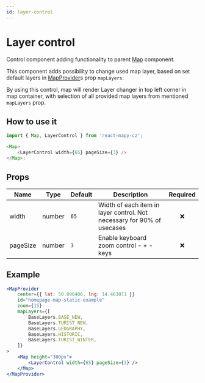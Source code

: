 ```yaml
---
id: layer-control
---
```


# Layer control

Control component adding functionality to parent [Map](/docs/API/map) component.

This component adds possibility to change used map layer, based on set default layers in [MapProvider](/docs/API/map-provider)s prop `mapLayers`.

By using this control, map will render Layer changer in top left corner in map container, with selection of all provided map layers from mentioned `mapLayers` prop.

## How to use it

```js
import { Map, LayerControl } from 'react-mapy-cz';

<Map>
	<LayerControl width={65} pageSize={3} />
</Map>;
```

## Props

| Name     | Type   | Default | Description                                                            | Required |
| -------- | ------ | ------- | ---------------------------------------------------------------------- | :------: |
| width    | number | `65`    | Width of each item in layer control. Not necessary for 90% of usecases |   :x:    |
| pageSize | number | `3`     | Enable keyboard zoom control - + - keys                                |   :x:    |

## Example

```jsx live
<MapProvider
	center={{ lat: 50.096406, lng: 14.463071 }}
	id="homepage-map-static-example"
	zoom={15}
	mapLayers={[
		BaseLayers.BASE_NEW,
		BaseLayers.TURIST_NEW,
		BaseLayers.GEOGRAPHY,
		BaseLayers.HISTORIC,
		BaseLayers.TURIST_WINTER,
	]}
>
	<Map height="300px">
		<LayerControl width={65} pageSize={3} />
	</Map>
</MapProvider>
```
